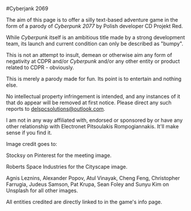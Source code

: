 #Cyberjank 2069


The aim of this page is to offer a silly text-based adventure game in the form of a parody of *Cyberpunk 2077* by Polish developer CD Projekt Red.


While *Cyberpunk* itself is an ambitious title made by a strong development team, its launch and current condition can only be described as "bumpy".


This is not an attempt to insult, demean or otherwise aim any form of negativity at CDPR and/or *Cyberpunk* and/or any other entity or product related to CDPR - obviously.


This is merely a parody made for fun. Its point is to entertain and nothing else.


No intellectual property infringement is intended, and any instances of it that do appear will be removed at first notice. Please direct any such reports to delspcsolutions@outlook.com.


I am not in any way affiliated with, endorsed or sponsored by or have any other relationship with Electronet Pitsoulakis Rompogiannakis. It'll make sense if you find it.


Image credit goes to: 

Stocksy on Pinterest for the meeting image.

Roberts Space Industries for the Cityscape image.

Agnis Leznins, Alexander Popov, Atul Vinayak, Cheng Feng, Christopher Farrugia, Judeus Samson, Pat Krupa, Sean Foley and Sunyu Kim on Unsplash for all other images.

All entities credited are directly linked to in the game's info page.
